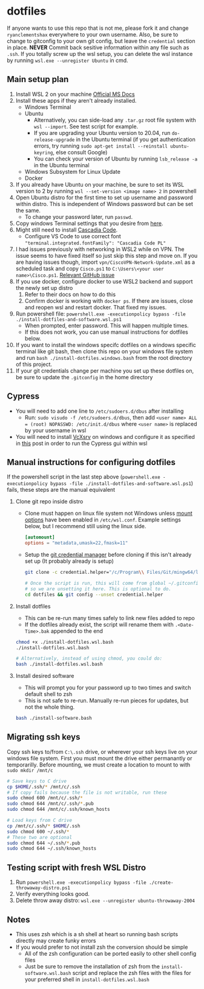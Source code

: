 # dotfiles

If anyone wants to use this repo that is not me, please fork it and change `ryanclementshax` everywhere to your own username.
Also, be sure to change to gitconfig to your own git config, but leave the `credential` section in place.
**NEVER** Commit back sesitive information within any file such as `.ssh`. If you totally screw up the wsl setup, you can delete the wsl instance by running `wsl.exe --unregister Ubuntu` in cmd.

## Main setup plan

1. Install WSL 2 on your machine [Official MS Docs](https://docs.microsoft.com/en-us/windows/wsl/install-win10)
2. Install these apps if they aren't already installed.
   - Windows Terminal
   - Ubuntu
     - Alternatively, you can side-load any `.tar.gz` root file system with `wsl --import`. See test script for example.
     - If you are upgrading your Ubuntu version to 20.04, run `do-release-upgrade` in the Ubuntu terminal (if you get authentication errors, try running `sudo apt-get install --reinstall ubuntu-keyring`, else consult Google)
     - You can check your version of Ubuntu by running `lsb_release -a` in the Ubuntu terminal
   - Windows Subsystem for Linux Update
   - Docker
3. If you already have Ubuntu on your machine, be sure to set its WSL version to 2 by running `wsl --set-version <image name> 2` in powershell
4. Open Ubuntu distro for the first time to set up username and password within distro. This is independent of Windows password but can be set the same.
   - To change your password later, run `passwd`.
5. Copy windows Terminal settings that you desire from [here](./windows-terminal/settings.json).
6. Might still need to install [Cascadia Code](https://docs.microsoft.com/en-us/windows/terminal/cascadia-code).
   - Configure VS Code to use correct font `"terminal.integrated.fontFamily": "Cascadia Code PL"`
7. I had issues previously with networking in WSL2 while on VPN. The issue seems to have fixed itself so just skip this step and move on.
   If you are having issues though, import `vpn/CiscoVPN-Network-Update.xml` as a scheduled task and copy `Cisco.ps1` to `C:\Users\<your user name>\Cisco.ps1`.
   [Relevant GitHub issue](https://github.com/microsoft/WSL/issues/4277#issuecomment-639460712)
8. If you use docker, configure docker to use WSL2 backend and support the newly set up distro
   1. Refer to their docs on how to do this
   2. Confirm docker is working with `docker ps`. If there are issues, close and reopen wsl and restart docker. That fixed my issues.
9. Run powershell file: `powershell.exe -executionpolicy bypass -file ./install-dotfiles-and-software.wsl.ps1`
   - When prompted, enter password. This will happen multiple times.
   - If this does not work, you can use manual instructions for dotfiles below.
10. If you want to install the windows specifc dotfiles on a windows specific terminal like git bash, then clone this repo on your windows file system and run `bash ./install-dotfiles.windows.bash` from the root directory of this project.
11. If your git credentials change per machine you set up these dotfiles on, be sure to update the `.gitconfig` in the home directory

## Cypress
- You will need to add one line to `/etc/sudoers.d/dbus` after installing
  - Run: `sudo visudo -f /etc/sudoers.d/dbus`, then add `<user name> ALL = (root) NOPASSWD: /etc/init.d/dbus` where `<user name>` is replaced by your username in wsl
- You will need to install [VcXsrv](https://sourceforge.net/projects/vcxsrv/) on windows and configure it as specified in [this](https://nickymeuleman.netlify.app/blog/gui-on-wsl2-cypress) post in order to run the Cypress gui within wsl

## Manual instructions for configuring dotfiles

If the powershell script in the last step above (`powershell.exe -executionpolicy bypass -file ./install-dotfiles-and-software.wsl.ps1`) fails, these steps are the manual equivalent

1. Clone git repo inside distro

   - Clone must happen on linux file system not Windows unless [mount options](https://docs.microsoft.com/en-us/windows/wsl/wsl-config#mount-options)
     have been enabled in `/etc/wsl.conf`. Example settings below, but I recommend still using the linux side.

     ```conf
     [automount]
     options = "metadata,umask=22,fmask=11"
     ```

   - Setup the [git credential manager](https://github.com/microsoft/Git-Credential-Manager-for-Windows/releases) before cloning if this
     isn't already set up (It probably already is setup)

     ```bash
     git clone -c credential.helper="/c/Program\\ Files/Git/mingw64/libexec/git-core/git-credential-manager.exe" https://github.com/RyanClementsHax/dotfiles.git

     # Once the script is run, this will come from global ~/.gitconfig
     # so we are unsetting it here. This is optional to do.
     cd dotfiles && git config --unset credential.helper
     ```

2. Install dotfiles

   - This can be re-run many times safely to link new files added to repo
   - If the dotfiles already exist, the script will rename them with `.<Date-Time>.bak` appended to the end

   ```bash
   chmod +x ./install-dotfiles.wsl.bash
   ./install-dotfiles.wsl.bash

   # Alternatively, instead of using chmod, you could do:
   bash ./install-dotfiles.wsl.bash
   ```

3. Install desired software
   - This will prompt you for your password up to two times and switch default shell to zsh
   - This is not safe to re-run. Manually re-run pieces for updates, but not the whole thing.

   ```bash
   bash ./install-software.bash
   ```

## Migrating ssh keys

Copy ssh keys to/from `C:\.ssh` drive, or wherever your ssh keys live on your windows file system. First you must mount the drive either permanantly or temporarilly.
Before mounting, we must create a location to mount to with `sudo mkdir /mnt/c`

```bash
# Save keys to C drive
cp $HOME/.ssh/* /mnt/c/.ssh
# If copy fails because the file is not writable, run these
sudo chmod 600 /mnt/c/.ssh/*
sudo chmod 644 /mnt/c/.ssh/*.pub
sudo chmod 644 /mnt/c/.ssh/known_hosts

# Load keys from C drive
cp /mnt/c/.ssh/* $HOME/.ssh
sudo chmod 600 ~/.ssh/*
# These two are optional
sudo chmod 644 ~/.ssh/*.pub
sudo chmod 644 ~/.ssh/known_hosts
```

## Testing script with fresh WSL Distro

1. Run `powershell.exe -executionpolicy bypass -file ./create-throwaway-distro.ps1`
2. Verify everything looks good.
3. Delete throw away distro: `wsl.exe --unregister ubuntu-throwaway-2004`

## Notes

- This uses zsh which is a sh shell at heart so running bash scripts directly may create funky errors
- If you would prefer to not install zsh the conversion should be simple
  - All of the zsh configuration can be ported easily to other shell config files
  - Just be sure to remove the installation of zsh from the `install-software.wsl.bash` script and replace the zsh files with the files for your preferred shell in `install-dotfiles.wsl.bash`
